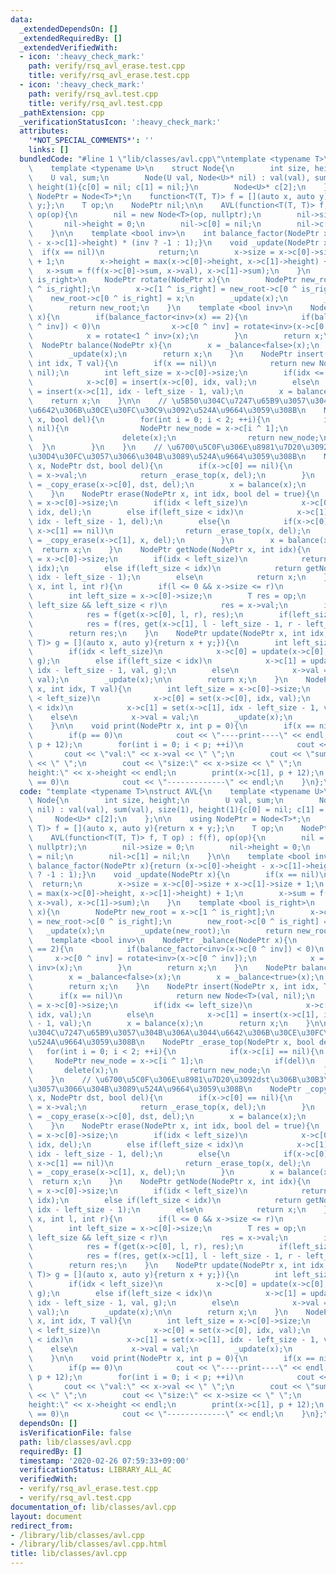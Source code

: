 ```yaml
---
data:
  _extendedDependsOn: []
  _extendedRequiredBy: []
  _extendedVerifiedWith:
  - icon: ':heavy_check_mark:'
    path: verify/rsq_avl_erase.test.cpp
    title: verify/rsq_avl_erase.test.cpp
  - icon: ':heavy_check_mark:'
    path: verify/rsq_avl.test.cpp
    title: verify/rsq_avl.test.cpp
  _pathExtension: cpp
  _verificationStatusIcon: ':heavy_check_mark:'
  attributes:
    '*NOT_SPECIAL_COMMENTS*': ''
    links: []
  bundledCode: "#line 1 \"lib/classes/avl.cpp\"\ntemplate <typename T>\nstruct AVL{\n\
    \    template <typename U>\n    struct Node{\n        int size, height;\n    \
    \    U val, sum;\n        Node(U val, Node<U>* nil) : val(val), sum(val), size(1),\
    \ height(1){c[0] = nil; c[1] = nil;}\n        Node<U>* c[2];\n    };\n\n    using\
    \ NodePtr = Node<T>*;\n    function<T(T, T)> f = [](auto x, auto y){return x +\
    \ y;};\n    T op;\n    NodePtr nil;\n\n    AVL(function<T(T, T)> f, T op) : f(f),\
    \ op(op){\n        nil = new Node<T>(op, nullptr);\n        nil->size = 0;\n \
    \       nil->height = 0;\n        nil->c[0] = nil;\n        nil->c[1] = nil;\n\
    \    }\n\n    template <bool inv>\n    int balance_factor(NodePtr x){return (x->c[0]->height\
    \ - x->c[1]->height) * (inv ? -1 : 1);}\n    void _update(NodePtr x){\n      \
    \  if(x == nil)\n            return;\n        x->size = x->c[0]->size + x->c[1]->size\
    \ + 1;\n        x->height = max(x->c[0]->height, x->c[1]->height) + 1;\n     \
    \   x->sum = f(f(x->c[0]->sum, x->val), x->c[1]->sum);\n    }\n    template <bool\
    \ is_right>\n    NodePtr rotate(NodePtr x){\n        NodePtr new_root = x->c[1\
    \ ^ is_right];\n        x->c[1 ^ is_right] = new_root->c[0 ^ is_right];\n    \
    \    new_root->c[0 ^ is_right] = x;\n        _update(x);\n        _update(new_root);\n\
    \        return new_root;\n    }\n    template <bool inv>\n    NodePtr _balance(NodePtr\
    \ x){\n        if(balance_factor<inv>(x) == 2){\n            if(balance_factor<inv>(x->c[0\
    \ ^ inv]) < 0)\n                x->c[0 ^ inv] = rotate<inv>(x->c[0 ^ inv]);\n\
    \            x = rotate<1 ^ inv>(x);\n        }\n        return x;\n    }\n  \
    \  NodePtr balance(NodePtr x){\n        x = _balance<false>(x);\n        x = _balance<true>(x);\n\
    \        _update(x);\n        return x;\n    }\n    NodePtr insert(NodePtr x,\
    \ int idx, T val){\n        if(x == nil)\n            return new Node<T>(val,\
    \ nil);\n        int left_size = x->c[0]->size;\n        if(idx <= left_size)\n\
    \            x->c[0] = insert(x->c[0], idx, val);\n        else\n            x->c[1]\
    \ = insert(x->c[1], idx - left_size - 1, val);\n        x = balance(x);\n    \
    \    return x;\n    }\n\n    // \u5B50\u304C\u7247\u65B9\u3057\u304B\u306A\u3044\
    \u6642\u306B\u30CE\u30FC\u30C9\u3092\u524A\u9664\u3059\u308B\n    NodePtr _erase_top(NodePtr\
    \ x, bool del){\n        for(int i = 0; i < 2; ++i){\n            if(x->c[i] ==\
    \ nil){\n                NodePtr new_node = x->c[i ^ 1];\n                if(del)\n\
    \                    delete(x);\n                return new_node;\n          \
    \  }\n        }\n    }\n    // \u6700\u5C0F\u306E\u8981\u7D20\u3092dst\u306B\u30B3\
    \u30D4\u30FC\u3057\u3066\u304B\u3089\u524A\u9664\u3059\u308B\n    NodePtr _copy_erase(NodePtr\
    \ x, NodePtr dst, bool del){\n        if(x->c[0] == nil){\n            dst->val\
    \ = x->val;\n            return _erase_top(x, del);\n        }\n        x->c[0]\
    \ = _copy_erase(x->c[0], dst, del);\n        x = balance(x);\n        return x;\n\
    \    }\n    NodePtr erase(NodePtr x, int idx, bool del = true){\n        int left_size\
    \ = x->c[0]->size;\n        if(idx < left_size)\n            x->c[0] = erase(x->c[0],\
    \ idx, del);\n        else if(left_size < idx)\n            x->c[1] = erase(x->c[1],\
    \ idx - left_size - 1, del);\n        else{\n            if(x->c[0] == nil ||\
    \ x->c[1] == nil)\n                return _erase_top(x, del);\n            x->c[1]\
    \ = _copy_erase(x->c[1], x, del);\n        }\n        x = balance(x);\n      \
    \  return x;\n    }\n    NodePtr getNode(NodePtr x, int idx){\n        int left_size\
    \ = x->c[0]->size;\n        if(idx < left_size)\n            return getNode(x->c[0],\
    \ idx);\n        else if(left_size < idx)\n            return getNode(x->c[1],\
    \ idx - left_size - 1);\n        else\n            return x;\n    }\n    T get(NodePtr\
    \ x, int l, int r){\n        if(l <= 0 && x->size <= r)\n            return x->sum;\n\
    \        int left_size = x->c[0]->size;\n        T res = op;\n        if(l <=\
    \ left_size && left_size < r)\n            res = x->val;\n        if(l < left_size)\n\
    \            res = f(get(x->c[0], l, r), res);\n        if(left_size + 1 < r)\n\
    \            res = f(res, get(x->c[1], l - left_size - 1, r - left_size - 1));\n\
    \        return res;\n    }\n    NodePtr update(NodePtr x, int idx, T val, function<T(T,\
    \ T)> g = [](auto x, auto y){return x + y;}){\n        int left_size = x->c[0]->size;\n\
    \        if(idx < left_size)\n            x->c[0] = update(x->c[0], idx, val,\
    \ g);\n        else if(left_size < idx)\n            x->c[1] = update(x->c[1],\
    \ idx - left_size - 1, val, g);\n        else\n            x->val = g(x->val,\
    \ val);\n        _update(x);\n\n        return x;\n    }\n    NodePtr set(NodePtr\
    \ x, int idx, T val){\n        int left_size = x->c[0]->size;\n        if(idx\
    \ < left_size)\n            x->c[0] = set(x->c[0], idx, val);\n        else if(left_size\
    \ < idx)\n            x->c[1] = set(x->c[1], idx - left_size - 1, val);\n    \
    \    else\n            x->val = val;\n        _update(x);\n        return x;\n\
    \    }\n\n    void print(NodePtr x, int p = 0){\n        if(x == nil)return;\n\
    \        if(p == 0)\n            cout << \"----print----\" << endl;\n        print(x->c[0],\
    \ p + 12);\n        for(int i = 0; i < p; ++i)\n            cout << \" \";\n \
    \       cout << \"val:\" << x->val << \" \";\n        cout << \"sum:\" << x->sum\
    \ << \" \";\n        cout << \"size:\" << x->size << \" \";\n        cout << \"\
    height:\" << x->height << endl;\n        print(x->c[1], p + 12);\n        if(p\
    \ == 0)\n            cout << \"-------------\" << endl;\n    }\n};\n\n"
  code: "template <typename T>\nstruct AVL{\n    template <typename U>\n    struct\
    \ Node{\n        int size, height;\n        U val, sum;\n        Node(U val, Node<U>*\
    \ nil) : val(val), sum(val), size(1), height(1){c[0] = nil; c[1] = nil;}\n   \
    \     Node<U>* c[2];\n    };\n\n    using NodePtr = Node<T>*;\n    function<T(T,\
    \ T)> f = [](auto x, auto y){return x + y;};\n    T op;\n    NodePtr nil;\n\n\
    \    AVL(function<T(T, T)> f, T op) : f(f), op(op){\n        nil = new Node<T>(op,\
    \ nullptr);\n        nil->size = 0;\n        nil->height = 0;\n        nil->c[0]\
    \ = nil;\n        nil->c[1] = nil;\n    }\n\n    template <bool inv>\n    int\
    \ balance_factor(NodePtr x){return (x->c[0]->height - x->c[1]->height) * (inv\
    \ ? -1 : 1);}\n    void _update(NodePtr x){\n        if(x == nil)\n          \
    \  return;\n        x->size = x->c[0]->size + x->c[1]->size + 1;\n        x->height\
    \ = max(x->c[0]->height, x->c[1]->height) + 1;\n        x->sum = f(f(x->c[0]->sum,\
    \ x->val), x->c[1]->sum);\n    }\n    template <bool is_right>\n    NodePtr rotate(NodePtr\
    \ x){\n        NodePtr new_root = x->c[1 ^ is_right];\n        x->c[1 ^ is_right]\
    \ = new_root->c[0 ^ is_right];\n        new_root->c[0 ^ is_right] = x;\n     \
    \   _update(x);\n        _update(new_root);\n        return new_root;\n    }\n\
    \    template <bool inv>\n    NodePtr _balance(NodePtr x){\n        if(balance_factor<inv>(x)\
    \ == 2){\n            if(balance_factor<inv>(x->c[0 ^ inv]) < 0)\n           \
    \     x->c[0 ^ inv] = rotate<inv>(x->c[0 ^ inv]);\n            x = rotate<1 ^\
    \ inv>(x);\n        }\n        return x;\n    }\n    NodePtr balance(NodePtr x){\n\
    \        x = _balance<false>(x);\n        x = _balance<true>(x);\n        _update(x);\n\
    \        return x;\n    }\n    NodePtr insert(NodePtr x, int idx, T val){\n  \
    \      if(x == nil)\n            return new Node<T>(val, nil);\n        int left_size\
    \ = x->c[0]->size;\n        if(idx <= left_size)\n            x->c[0] = insert(x->c[0],\
    \ idx, val);\n        else\n            x->c[1] = insert(x->c[1], idx - left_size\
    \ - 1, val);\n        x = balance(x);\n        return x;\n    }\n\n    // \u5B50\
    \u304C\u7247\u65B9\u3057\u304B\u306A\u3044\u6642\u306B\u30CE\u30FC\u30C9\u3092\
    \u524A\u9664\u3059\u308B\n    NodePtr _erase_top(NodePtr x, bool del){\n     \
    \   for(int i = 0; i < 2; ++i){\n            if(x->c[i] == nil){\n           \
    \     NodePtr new_node = x->c[i ^ 1];\n                if(del)\n             \
    \       delete(x);\n                return new_node;\n            }\n        }\n\
    \    }\n    // \u6700\u5C0F\u306E\u8981\u7D20\u3092dst\u306B\u30B3\u30D4\u30FC\
    \u3057\u3066\u304B\u3089\u524A\u9664\u3059\u308B\n    NodePtr _copy_erase(NodePtr\
    \ x, NodePtr dst, bool del){\n        if(x->c[0] == nil){\n            dst->val\
    \ = x->val;\n            return _erase_top(x, del);\n        }\n        x->c[0]\
    \ = _copy_erase(x->c[0], dst, del);\n        x = balance(x);\n        return x;\n\
    \    }\n    NodePtr erase(NodePtr x, int idx, bool del = true){\n        int left_size\
    \ = x->c[0]->size;\n        if(idx < left_size)\n            x->c[0] = erase(x->c[0],\
    \ idx, del);\n        else if(left_size < idx)\n            x->c[1] = erase(x->c[1],\
    \ idx - left_size - 1, del);\n        else{\n            if(x->c[0] == nil ||\
    \ x->c[1] == nil)\n                return _erase_top(x, del);\n            x->c[1]\
    \ = _copy_erase(x->c[1], x, del);\n        }\n        x = balance(x);\n      \
    \  return x;\n    }\n    NodePtr getNode(NodePtr x, int idx){\n        int left_size\
    \ = x->c[0]->size;\n        if(idx < left_size)\n            return getNode(x->c[0],\
    \ idx);\n        else if(left_size < idx)\n            return getNode(x->c[1],\
    \ idx - left_size - 1);\n        else\n            return x;\n    }\n    T get(NodePtr\
    \ x, int l, int r){\n        if(l <= 0 && x->size <= r)\n            return x->sum;\n\
    \        int left_size = x->c[0]->size;\n        T res = op;\n        if(l <=\
    \ left_size && left_size < r)\n            res = x->val;\n        if(l < left_size)\n\
    \            res = f(get(x->c[0], l, r), res);\n        if(left_size + 1 < r)\n\
    \            res = f(res, get(x->c[1], l - left_size - 1, r - left_size - 1));\n\
    \        return res;\n    }\n    NodePtr update(NodePtr x, int idx, T val, function<T(T,\
    \ T)> g = [](auto x, auto y){return x + y;}){\n        int left_size = x->c[0]->size;\n\
    \        if(idx < left_size)\n            x->c[0] = update(x->c[0], idx, val,\
    \ g);\n        else if(left_size < idx)\n            x->c[1] = update(x->c[1],\
    \ idx - left_size - 1, val, g);\n        else\n            x->val = g(x->val,\
    \ val);\n        _update(x);\n\n        return x;\n    }\n    NodePtr set(NodePtr\
    \ x, int idx, T val){\n        int left_size = x->c[0]->size;\n        if(idx\
    \ < left_size)\n            x->c[0] = set(x->c[0], idx, val);\n        else if(left_size\
    \ < idx)\n            x->c[1] = set(x->c[1], idx - left_size - 1, val);\n    \
    \    else\n            x->val = val;\n        _update(x);\n        return x;\n\
    \    }\n\n    void print(NodePtr x, int p = 0){\n        if(x == nil)return;\n\
    \        if(p == 0)\n            cout << \"----print----\" << endl;\n        print(x->c[0],\
    \ p + 12);\n        for(int i = 0; i < p; ++i)\n            cout << \" \";\n \
    \       cout << \"val:\" << x->val << \" \";\n        cout << \"sum:\" << x->sum\
    \ << \" \";\n        cout << \"size:\" << x->size << \" \";\n        cout << \"\
    height:\" << x->height << endl;\n        print(x->c[1], p + 12);\n        if(p\
    \ == 0)\n            cout << \"-------------\" << endl;\n    }\n};\n\n"
  dependsOn: []
  isVerificationFile: false
  path: lib/classes/avl.cpp
  requiredBy: []
  timestamp: '2020-02-26 07:59:33+09:00'
  verificationStatus: LIBRARY_ALL_AC
  verifiedWith:
  - verify/rsq_avl_erase.test.cpp
  - verify/rsq_avl.test.cpp
documentation_of: lib/classes/avl.cpp
layout: document
redirect_from:
- /library/lib/classes/avl.cpp
- /library/lib/classes/avl.cpp.html
title: lib/classes/avl.cpp
---
```

